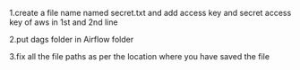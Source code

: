 1.create a file name named secret.txt and add access key and secret access key of aws in 1st and 2nd line 

2.put dags folder in Airflow folder 

3.fix all the file paths as per the location where you have saved the file 
